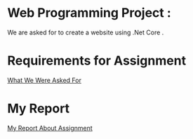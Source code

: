 # Web Programming Project :  

We are asked for to create a website using .Net Core .

# Requirements for Assignment 
[What We Were Asked For](Documents/WebProgProje2023Guz.pdf) 

# My Report 
[My Report About Assignment](<Documents/Rapor Github.pdf>)
